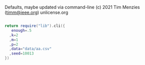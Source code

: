 
Defaults, maybe updated via command-line
(c) 2021 Tim Menzies (timm@ieee.org) unlicense.org

```lua

return require("lib").cli({
   enough=.5
  ,k=2
  ,m=1
  ,p=2
  ,data="data/aa.csv"
  ,seed=10013
})
```
